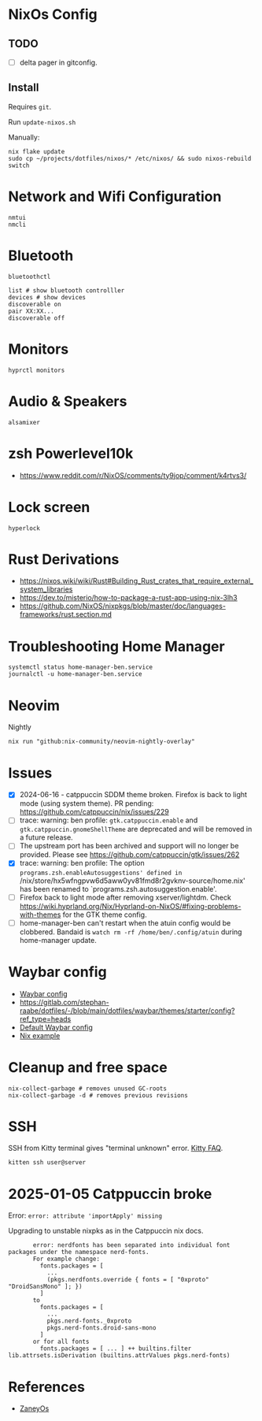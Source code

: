 # NixOs Config

## TODO

- [ ] delta pager in gitconfig.

## Install

Requires `git`.

Run `update-nixos.sh`

Manually:

```shell
nix flake update
sudo cp ~/projects/dotfiles/nixos/* /etc/nixos/ && sudo nixos-rebuild switch
```

# Network and Wifi Configuration

```shell
nmtui
nmcli
```

# Bluetooth

```shell
bluetoothctl

list # show bluetooth controlller
devices # show devices
discoverable on
pair XX:XX...
discoverable off
```

# Monitors

```shell
hyprctl monitors
```

# Audio & Speakers

```
alsamixer
```

# zsh Powerlevel10k

- https://www.reddit.com/r/NixOS/comments/ty9jop/comment/k4rtvs3/

# Lock screen

```
hyperlock
```

# Rust Derivations

- https://nixos.wiki/wiki/Rust#Building_Rust_crates_that_require_external_system_libraries
- https://dev.to/misterio/how-to-package-a-rust-app-using-nix-3lh3
- https://github.com/NixOS/nixpkgs/blob/master/doc/languages-frameworks/rust.section.md

# Troubleshooting Home Manager

```
systemctl status home-manager-ben.service
journalctl -u home-manager-ben.service
```

# Neovim

Nightly
```
nix run "github:nix-community/neovim-nightly-overlay"
```

# Issues

- [x] 2024-06-16 - catppuccin SDDM theme broken. Firefox is back to light mode (using system theme). PR pending: https://github.com/catppuccin/nix/issues/229
- [ ] trace: warning: ben profile: `gtk.catppuccin.enable` and `gtk.catppuccin.gnomeShellTheme` are deprecated and will be removed in a future release.
- [ ] The upstream port has been archived and support will no longer be provided. Please see https://github.com/catppuccin/gtk/issues/262
- [x] trace: warning: ben profile: The option `programs.zsh.enableAutosuggestions' defined in `/nix/store/hx5wfngpvw6d5aww0yv81fmd8r2gvknv-source/home.nix' has been renamed to `programs.zsh.autosuggestion.enable'.
- [ ] Firefox back to light mode after removing xserver/lightdm. Check https://wiki.hyprland.org/Nix/Hyprland-on-NixOS/#fixing-problems-with-themes for the GTK theme config.
- [ ] home-manager-ben can't restart when the atuin config would be clobbered. Bandaid is `watch rm -rf /home/ben/.config/atuin` during home-manager update.

# Waybar config

- [Waybar config](https://www.youtube.com/watch?v=rW3JKs1_oVI)
- https://gitlab.com/stephan-raabe/dotfiles/-/blob/main/dotfiles/waybar/themes/starter/config?ref_type=heads
- [Default Waybar config](https://github.com/Alexays/Waybar/blob/master/resources/config.jsonc)
- [Nix example](https://github.com/maximbaz/dotfiles/blob/nix/modules/linux/waybar.nix)

# Cleanup and free space

```
nix-collect-garbage # removes unused GC-roots
nix-collect-garbage -d # removes previous revisions
```

# SSH

SSH from Kitty terminal gives "terminal unknown" error. [Kitty FAQ](https://sw.kovidgoyal.net/kitty/faq/#i-get-errors-about-the-terminal-being-unknown-or-opening-the-terminal-failing-when-sshing-into-a-different-computer).

`kitten ssh user@server`

# 2025-01-05 Catppuccin broke

Error: `error: attribute 'importApply' missing`

Upgrading to unstable nixpks as in the Catppuccin nix docs.

```
       error: nerdfonts has been separated into individual font packages under the namespace nerd-fonts.
       For example change:
         fonts.packages = [
           ...
           (pkgs.nerdfonts.override { fonts = [ "0xproto" "DroidSansMono" ]; })
         ]
       to
         fonts.packages = [
           ...
           pkgs.nerd-fonts._0xproto
           pkgs.nerd-fonts.droid-sans-mono
         ]
       or for all fonts
         fonts.packages = [ ... ] ++ builtins.filter lib.attrsets.isDerivation (builtins.attrValues pkgs.nerd-fonts)
```

# References

- [ZaneyOs](https://gitlab.com/Zaney/zaneyos)

